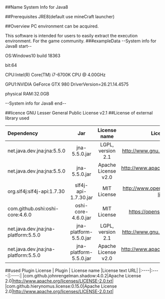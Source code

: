 ##Name
System Info for Java8

##Prerequisites
JRE8(default use mineCraft launcher)

##Overview
PC environment can be acquired.

This software is intended for users to easily extract the execution environment.
For the game community.
###exampleData
--System info for Java8 start--

OS:Windows10 build 18363

bit:64

CPU:Intel(R) Core(TM) i7-6700K CPU @ 4.00GHz

GPU1:NVIDIA GeForce GTX 980 DriverVersion=26.21.14.4575

physical RAM:32.0GB

--System info for Java8 end--

##licence
GNU Lesser General Public License v2.1
##License of external library used

| Dependency | Jar | License name |License text URL|
|:-----------|:------------:|:------------:|:------------:|
| net.java.dev.jna:jna:5.5.0|jna-5.5.0.jar|LGPL, version 2.1|http://www.gnu.org/licenses/licenses.html|
| net.java.dev.jna:jna:5.5.0|jna-5.5.0.jar|Apache License v2.0|http://www.apache.org/licenses/LICENSE-2.0.txt|
|org.slf4j:slf4j-api:1.7.30|slf4j-api-1.7.30.jar|MIT License|http://www.opensource.org/licenses/mit-license.php|
|com.github.oshi:oshi-core:4.6.0|oshi-core-4.6.0.jar|MIT License|https://opensource.org/licenses/MIT|
|net.java.dev.jna:jna-platform:5.5.0|jna-platform-5.5.0.jar|LGPL, version 2.1|http://www.gnu.org/licenses/licenses.html|
|net.java.dev.jna:jna-platform:5.5.0|jna-platform-5.5.0.jar|Apache License v2.0|http://www.apache.org/licenses/LICENSE-2.0.txt|


##used Plugin License
| Plugin | License name |License text URL|
|:----|:----:|:----:|
|com.github.johnrengelman.shadow:4.0.2|Apache License 2.0|http://www.apache.org/licenses/LICENSE-2.0.txt|
|com.github.hierynomus.license:0.15.0|Apache License 2.0|http://www.apache.org/licenses/LICENSE-2.0.txt|
